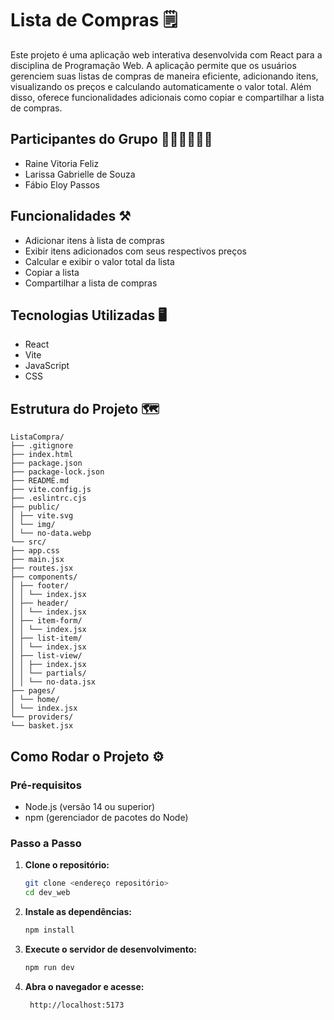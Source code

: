 # Lista de Compras 🗒️

Este projeto é uma aplicação web interativa desenvolvida com React para a disciplina de Programação Web. A aplicação permite que os usuários gerenciem suas listas de compras de maneira eficiente, adicionando itens, visualizando os preços e calculando automaticamente o valor total. Além disso, oferece funcionalidades adicionais como copiar e compartilhar a lista de compras.


## Participantes do Grupo 🧑🏽‍💻👩🏽‍💻

- Raine Vitoria Feliz
- Larissa Gabrielle de Souza
- Fábio Eloy Passos

## Funcionalidades ⚒️

- Adicionar itens à lista de compras
- Exibir itens adicionados com seus respectivos preços
- Calcular e exibir o valor total da lista
- Copiar a lista
- Compartilhar a lista de compras

## Tecnologias Utilizadas 🖥️

- React
- Vite
- JavaScript
- CSS

## Estrutura do Projeto 🗺️
```
ListaCompra/
├── .gitignore
├── index.html
├── package.json
├── package-lock.json
├── README.md
├── vite.config.js
├── .eslintrc.cjs
├── public/
│ ├── vite.svg
│ └── img/
│ └── no-data.webp
└── src/
├── app.css
├── main.jsx
├── routes.jsx
├── components/
│ ├── footer/
│ │ └── index.jsx
│ ├── header/
│ │ └── index.jsx
│ ├── item-form/
│ │ └── index.jsx
│ ├── list-item/
│ │ └── index.jsx
│ ├── list-view/
│ │ ├── index.jsx
│ │ └── partials/
│ │ └── no-data.jsx
├── pages/
│ └── home/
│ └── index.jsx
└── providers/
└── basket.jsx
```


## Como Rodar o Projeto ⚙️

### Pré-requisitos

- Node.js (versão 14 ou superior)
- npm (gerenciador de pacotes do Node)

### Passo a Passo

1. **Clone o repositório:**

   ```sh
   git clone <endereço repositório>  
   cd dev_web

2. **Instale as dependências:**

    ```bash
   npm install
    ```

3. **Execute o servidor de desenvolvimento:**

    ```bash
    npm run dev
     ```

4. **Abra o navegador e acesse:**

     ```
      http://localhost:5173
     ```

